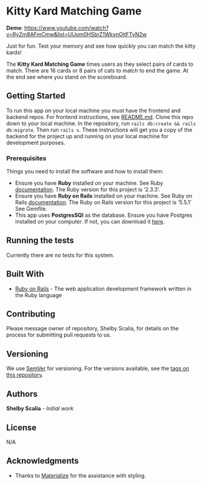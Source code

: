# Kitty Kard Matching Game

**Demo**: https://www.youtube.com/watch?v=RyZm8AFmCmw&list=UUom0HSbrZ1WkvnOjtFTyN2w

Just for fun. Test your memory and see how quickly you can match the kitty kards!

The **Kitty Kard Matching Game** times users as they select pairs of cards to match. There are 16 cards or 8 pairs of cats to match to end the game. At the end see where you stand on the scoreboard. 

## Getting Started

To run this app on your local machine you must have the frontend and backend repos. For frontend instructions, see [README.md](https://github.com/srscalia/kitty_kard_frontend).
Clone this repo down to your local machine. In the repository, run `rails db:create && rails db:migrate`. Then run `rails s`.
These instructions will get you a copy of the backend for the project up and running on your local machine for development purposes.

### Prerequisites

Things you need to install the software and how to install them:
  * Ensure you have **Ruby** installed on your machine. See Ruby [documentation](https://www.ruby-lang.org/en/documentation/installation/). The Ruby version for this project is ‘2.3.3’.
  * Ensure you have **Ruby on Rails** installed on your machine. See Ruby on Rails [documentation](https://guides.rubyonrails.org/v5.0/getting_started.html). The Ruby on Rails version for this project is ‘5.5.1’ See Gemfile. 
  * This app uses **PostgresSQl** as the database. Ensure you have Postgres installed on your computer. If not, you can download it [here](https://postgresapp.com/).
  
## Running the tests

Currently there are no tests for this system.

## Built With

* [Ruby on Rails](https://guides.rubyonrails.org/v5.0/index.html) - The web application development framework written in the Ruby language

## Contributing

Please message owner of repository, Shelby Scalia, for details on the process for submitting pull requests to us.

## Versioning

We use [SemVer](http://semver.org/) for versioning. For the versions available, see the [tags on this repository](https://github.com/srscalia/kitty_kard_backend/tags). 

## Authors

**Shelby Scalia** - *Initial work*

## License

N/A

## Acknowledgments

* Thanks to [Materialize](https://materializecss.com/about.html) for the assistance with styling.
